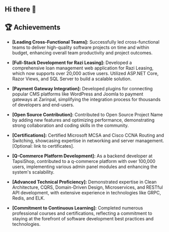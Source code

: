 ## Hi there 👋


## 🏆 Achievements
- **[Leading Cross-Functional Teams]:** Successfully led cross-functional teams to deliver high-quality software projects on time and within budget, enhancing overall team productivity and project outcomes.

- **[Full-Stack Development for Razi Leasing]:** Developed a comprehensive loan management web application for Razi Leasing, which now supports over 20,000 active users. Utilized ASP.NET Core, Razor Views, and SQL Server to build a scalable solution.

- **[Payment Gateway Integration]:** Developed plugins for connecting popular CMS platforms like WordPress and Joomla to payment gateways at Zarinpal, simplifying the integration process for thousands of developers and end-users.

- **[Open Source Contribution]:** Contributed to Open Source Project Name by adding new features and optimizing performance, demonstrating strong collaboration and coding skills in the community.

- **[Certifications]:** Certified Microsoft MCSA and Cisco CCNA Routing and Switching, showcasing expertise in networking and server management. [Optional: link to certificates].

- **[Q-Commerce Platform Development]:** As a backend developer at TapsiShop, contributed to a q-commerce platform with over 100,000 users, implementing various admin panel modules and enhancing the system's scalability.

- **[Advanced Technical Proficiency]:** Demonstrated expertise in Clean Architecture, CQRS, Domain-Driven Design, Microservices, and RESTful API development, with extensive experience in technologies like GRPC, Redis, and ELK.

- **[Commitment to Continuous Learning]:** Completed numerous professional courses and certifications, reflecting a commitment to staying at the forefront of software development best practices and technologies.
